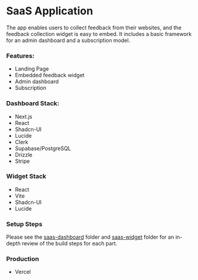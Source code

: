 # SaaS Application

The app enables users to collect feedback from their websites, and the feedback collection widget is easy to embed. It includes a basic framework for an admin dashboard and a subscription model. 

### Features:
- Landing Page
- Embedded feedback widget
- Admin dashboard
- Subscription 

### Dashboard Stack:
- Next.js
- React
- Shadcn-UI
- Lucide
- Clerk
- Supabase/PostgreSQL
- Drizzle
- Stripe

### Widget Stack
- React
- Vite
- Shadcn-UI
- Lucide

### Setup Steps
Please see the [saas-dashboard](./saas-dashboard) folder and [saas-widget](./saas-widget) folder for an in-depth review of the build steps for each part.

### Production
- Vercel
